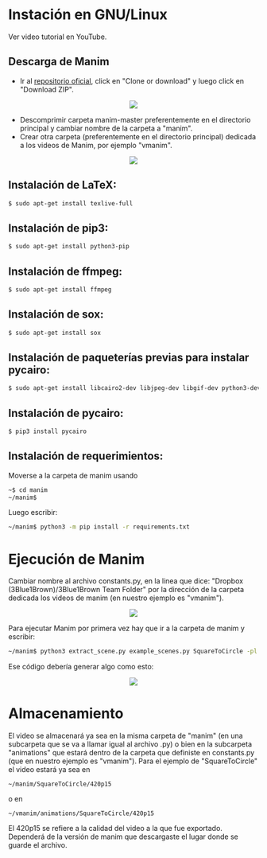 # Instación en GNU/Linux

Ver video tutorial en YouTube.

## Descarga de Manim 

* Ir al [repositorio oficial](https://github.com/3b1b/manim), click en "Clone or download" y luego click en "Download ZIP".

<p align="center"><img src ="/Español/0_instalacion/gnuLinux/gifs/manimDescarga.png" /></p>

* Descomprimir carpeta manim-master preferentemente en el directorio principal y cambiar nombre de la carpeta a "manim".
* Crear otra carpeta (preferentemente en el directorio principal) dedicada a los videos de Manim, por ejemplo "vmanim".

<p align="center"><img src ="/Español/0_instalacion/gnuLinux/gifs/carp.png" /></p>

## Instalación de LaTeX:

```sh
$ sudo apt-get install texlive-full
```

## Instalación de pip3:

```sh
$ sudo apt-get install python3-pip
```
## Instalación de ffmpeg:

```sh
$ sudo apt-get install ffmpeg
```

## Instalación de sox:

```sh
$ sudo apt-get install sox
```

## Instalación de paqueterías previas para instalar pycairo:

```sh
$ sudo apt-get install libcairo2-dev libjpeg-dev libgif-dev python3-dev libffi-dev
```

## Instalación de pycairo:

```sh
$ pip3 install pycairo
```

## Instalación de requerimientos:
Moverse a la carpeta de manim usando

```sh
~$ cd manim
~/manim$
```

Luego escribir:

```sh
~/manim$ python3 -m pip install -r requirements.txt
```

# Ejecución de Manim

Cambiar nombre al archivo constants.py, en la linea que dice:
"Dropbox (3Blue1Brown)/3Blue1Brown Team Folder"
por la dirección de la carpeta dedicada los videos de manim (en nuestro ejemplo es "vmanim"). 

<p align="center"><img src ="/Español/0_instalacion/gnuLinux/gifs/nom.png" /></p>

Para ejecutar Manim por primera vez hay que ir a la carpeta de manim y escribir:

```sh
~/manim$ python3 extract_scene.py example_scenes.py SquareToCircle -pl
```

Ese código debería generar algo como esto:

<p align="center"><img src ="/Español/0_instalacion/gnuLinux/gifs/compilacion.gif" /></p>

# Almacenamiento

El video se almacenará ya sea en la misma carpeta de "manim" (en una subcarpeta que se va a llamar igual al archivo .py) o bien en la subcarpeta "animations" que estará dentro de la carpeta que definiste en constants.py (que en nuestro ejemplo es "vmanim"). Para el ejemplo de "SquareToCircle" el video estará ya sea en

```
~/manim/SquareToCircle/420p15
```
o en 
```
~/vmanim/animations/SquareToCircle/420p15
```

El 420p15 se refiere a la calidad del video a la que fue exportado. Dependerá de la versión de manim que descargaste el lugar donde se guarde el archivo.
